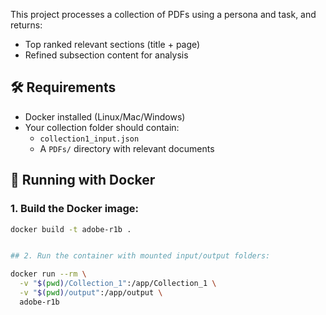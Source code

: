 This project processes a collection of PDFs using a persona and task, and returns:
- Top ranked relevant sections (title + page)
- Refined subsection content for analysis

## 🛠 Requirements

- Docker installed (Linux/Mac/Windows)
- Your collection folder should contain:
  - `collection1_input.json`
  - A `PDFs/` directory with relevant documents

## 🐳 Running with Docker

### 1. Build the Docker image:

```bash
docker build -t adobe-r1b .


## 2. Run the container with mounted input/output folders:

docker run --rm \
  -v "$(pwd)/Collection_1":/app/Collection_1 \
  -v "$(pwd)/output":/app/output \
  adobe-r1b
